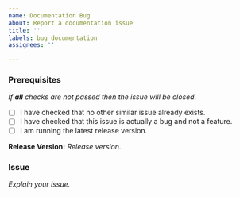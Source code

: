 ```yaml
---
name: Documentation Bug
about: Report a documentation issue
title: ''
labels: bug documentation
assignees: ''

---
```


### Prerequisites
*If **all** checks are not passed then the issue will be closed.*
- [ ] I have checked that no other similar issue already exists.
- [ ] I have checked that this issue is actually a bug and not a feature.
- [ ] I am running the latest release version.

**Release Version:** *Release version.*


### Issue
*Explain your issue.*
